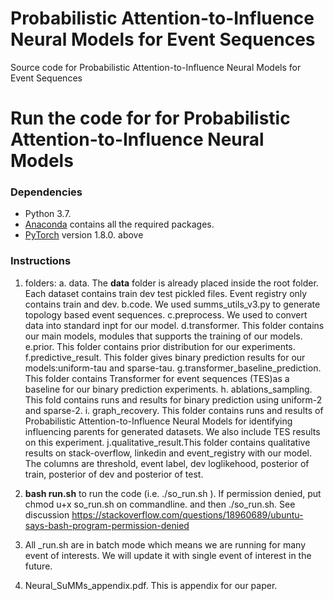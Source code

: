 # Probabilistic Attention-to-Influence Neural Models for Event Sequences

Source code for Probabilistic Attention-to-Influence Neural Models for Event Sequences

# Run the code for  for Probabilistic Attention-to-Influence Neural Models

### Dependencies
* Python 3.7.
* [Anaconda](https://www.anaconda.com/) contains all the required packages.
* [PyTorch](https://pytorch.org/) version 1.8.0. above

### Instructions
1. folders:
a. data. The **data** folder is already placed inside the root folder. Each dataset contains train dev test pickled files. Event registry only contains train and dev.
b.code. We used summs_utils_v3.py to generate topology based event sequences.
c.preprocess. We used to convert data into standard inpt for our model.
d.transformer. This folder contains our main models, modules that supports the training of our models.
e.prior. This folder contains prior distribution for our experiments.
f.predictive_result. This folder gives binary prediction results for our models:uniform-tau and sparse-tau.
g.transformer_baseline_prediction. This folder contains Transformer for event sequences (TES)as a baseline for our binary prediction experiments.
h. ablations_sampling. This fold contains runs and results for binary prediction using uniform-2 and sparse-2.
i. graph_recovery. This folder contains runs  and results of Probabilistic Attention-to-Influence Neural Models for identifying influencing parents for generated datasets. We also include TES results on this experiment.
j.qualitative_result.This folder contains qualitative results on stack-overflow, linkedin and event_registry with our model. The columns are threshold, event label, dev loglikehood, posterior of train, posterior of dev and posterior of test.

2. **bash run.sh** to run the code (i.e.  ./so_run.sh ). If permission denied, put chmod u+x so_run.sh on commandline. and then ./so_run.sh.  See discussion https://stackoverflow.com/questions/18960689/ubuntu-says-bash-program-permission-denied

3. All _run.sh are in batch mode which means we are running for many event of interests. We will update it with single event of interest in the future. 

4. Neural_SuMMs_appendix.pdf. This is appendix for our paper.